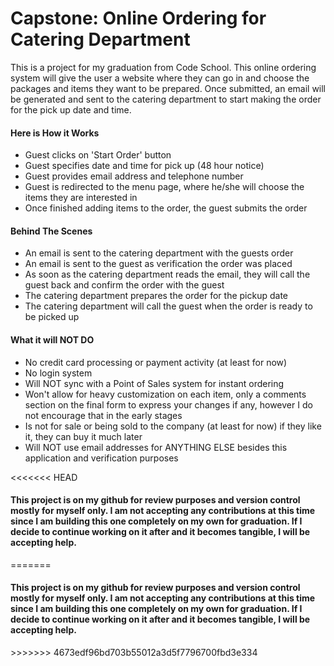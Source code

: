 <h1>Capstone: Online Ordering for Catering Department</h1>
<p>This is a project for my graduation from Code School. This online ordering system will give the user a website where they can go in and choose the packages and items they want to be prepared. Once submitted, an email will be generated and sent to the catering department to start making the order for the pick up date and time.</p>

<h4>Here is How it Works</h4>
<ul>
<li>Guest clicks on 'Start Order' button</li>
<li>Guest specifies date and time for pick up (48 hour notice)</li>
<li>Guest provides email address and telephone number</li>
<li>Guest is redirected to the menu page, where he/she will choose the items they are interested in</li>
<li>Once finished adding items to the order, the guest submits the order</li>
</ul>

<h4>Behind The Scenes</h4>
<ul>
<li>An email is sent to the catering department with the guests order</li>
<li>An email is sent to the guest as verification the order was placed</li>
<li>As soon as the catering department reads the email, they will call the guest back and confirm the order with the guest</li>
<li>The catering department prepares the order for the pickup date</li>
<li>The catering department will call the guest when the order is ready to be picked up</li>
</ul>

<h4>What it will NOT DO</h4>
<ul>
<li>No credit card processing or payment activity (at least for now)</li>
<li>No login system</li>
<li>Will NOT sync with a Point of Sales system for instant ordering</li>
<li>Won't allow for heavy customization on each item, only a comments section on the final form to express your changes if any, however I do not encourage that in the early stages</li>
<li>Is not for sale or being sold to the company (at least for now) if they like it, they can buy it much later</li>
<li>Will NOT use email addresses for ANYTHING ELSE besides this application and verification purposes</li>
</ul>

<<<<<<< HEAD
<h4>This project is on my github for review purposes and version control mostly for myself only. I am not accepting any contributions at this time since I am building this one completely on my own for graduation. If I decide to continue working on it after and it becomes tangible, I will be accepting help.</h4>
=======
<h4>This project is on my github for review purposes and version control mostly for myself only. I am not accepting any contributions at this time since I am building this one completely on my own for graduation. If I decide to continue working on it after and it becomes tangible, I will be accepting help.</h4>
>>>>>>> 4673edf96bd703b55012a3d5f7796700fbd3e334
